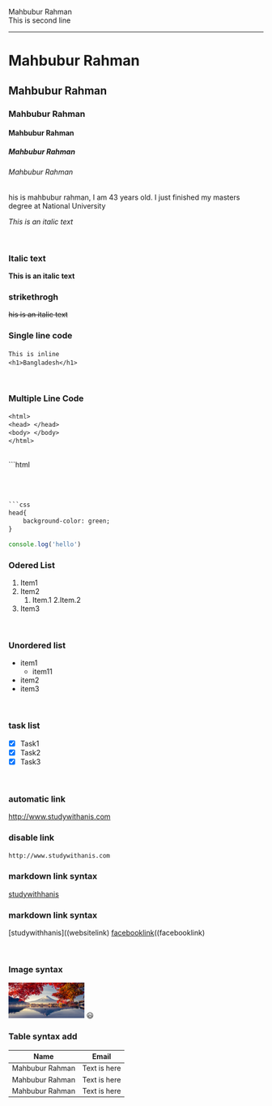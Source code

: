 <!-- markdown tutorial -->
Mahbubur Rahman <br/>
This is second line

---

# Mahbubur Rahman 
## Mahbubur Rahman 
### Mahbubur Rahman 
#### Mahbubur Rahman 
##### Mahbubur Rahman 
###### Mahbubur Rahman 

<p>his is mahbubur rahman, I am 43 years old. I just finished my masters degree at National University</p>

_This is an italic text_

<br/>


### Italic text 
__This is an italic text__


### strikethrogh
~~his is an italic text~~

### Single line code

`This is inline`  
`<h1>Bangladesh</h1>`       


<br/>

### Multiple Line Code
```
<html>
<head> </head>
<body> </body>
</html>

```

<br/>
```html
<html>
<head> </head>
<body> </body>
</html>

```



```css
head{
    background-color: green;
}

```

```javascript
console.log('hello')

```
### Odered List

1. Item1
2. Item2
    1. Item.1
    2.Item.2
3. Item3

<br/>

### Unordered list
- item1 
    - item11
- item2  
- item3  

<br/>

### task list
- [x] Task1
- [x] Task2
- [x] Task3

<br/>

### automatic link
http://www.studywithanis.com


### disable link
`http://www.studywithanis.com`


### markdown link syntax
[studywithhanis](http://www.studywithanis.com)

### markdown link syntax
[studywithhanis]((websitelink)
[facebooklink]((facebooklink)


<br/>

### Image syntax
<!-- ![profile](./pics/landscape.jpg) -->

<img src="./pics/landscape.jpg" width="150" height="70" title="profile image" />
😃

<br/>


### Table syntax add

| Name | Email |  
| ------ |------- |
| Mahbubur Rahman | Text is here |
| Mahbubur Rahman | Text is here |
| Mahbubur Rahman | Text is here |



<!-- all link is here --> 
[websitelink]: http://www.studywithanis.com
[facebooklink]: http://www.studywithanis.com